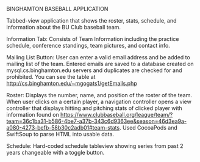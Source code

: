 BINGHAMTON BASEBALL APPLICATION 

Tabbed-view application that shows the roster, stats, schedule, and information about the BU Club baseball team. 

Information Tab: Consists of Team Information including the practice schedule, conference standings, team pictures, and contact info. 

Mailing List Button: User can enter a valid email address and be added to mailing list of the team. Entered emails are saved to a database created on mysql.cs.binghamton.edu servers and duplicates are checked for and prohibited. You can see the table at http://cs.binghamton.edu/~mgogats1/getEmails.php

Roster: Displays the number, name, and position of the roster of the team. When user clicks on a certain player, a navigation controller opens a view controller that displays hitting and pitching stats of clicked player with information found on https://www.clubbaseball.org/league/team/?team=36c1ba31-b586-4be7-a37b-343c6d9363ee&season=46d3ea9a-a080-4273-befb-58b30c2adb01#team-stats. Used CocoaPods and SwiftSoup to parse HTML into usable data. 

Schedule: Hard-coded schedule tableview showing series from past 2 years changeable with a toggle button. 


